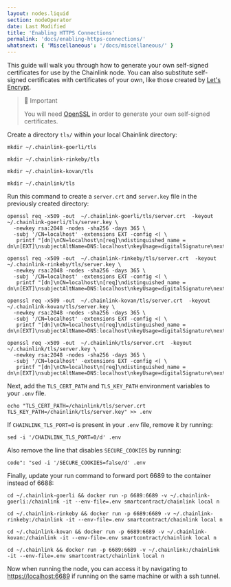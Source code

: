 ```yaml
---
layout: nodes.liquid
section: nodeOperator
date: Last Modified
title: 'Enabling HTTPS Connections'
permalink: 'docs/enabling-https-connections/'
whatsnext: { 'Miscellaneous': '/docs/miscellaneous/' }
---
```


This guide will walk you through how to generate your own self-signed certificates for use by the Chainlink node. You can also substitute self-signed certificates with certificates of your own, like those created by <a href="https://letsencrypt.org/" target="_blank">Let's Encrypt</a>.

> 📘 Important
>
> You will need [OpenSSL](https://www.openssl.org) in order to generate your own self-signed certificates.

Create a directory `tls/` within your local Chainlink directory:

<!-- prettier-ignore -->
```text Goerli
mkdir ~/.chainlink-goerli/tls
```

<!-- prettier-ignore -->
```text Rinkeby
mkdir ~/.chainlink-rinkeby/tls
```

<!-- prettier-ignore -->
```text Kovan
mkdir ~/.chainlink-kovan/tls
```

<!-- prettier-ignore -->
```text Mainnet
mkdir ~/.chainlink/tls
```

Run this command to create a `server.crt` and `server.key` file in the previously created directory:

<!-- prettier-ignore -->
```shell Goerli
openssl req -x509 -out  ~/.chainlink-goerli/tls/server.crt  -keyout ~/.chainlink-goerli/tls/server.key \
  -newkey rsa:2048 -nodes -sha256 -days 365 \
  -subj '/CN=localhost' -extensions EXT -config <( \
   printf "[dn]\nCN=localhost\n[req]\ndistinguished_name = dn\n[EXT]\nsubjectAltName=DNS:localhost\nkeyUsage=digitalSignature\nextendedKeyUsage=serverAuth")
```

<!-- prettier-ignore -->
```shell Rinkeby
openssl req -x509 -out  ~/.chainlink-rinkeby/tls/server.crt  -keyout ~/.chainlink-rinkeby/tls/server.key \
  -newkey rsa:2048 -nodes -sha256 -days 365 \
  -subj '/CN=localhost' -extensions EXT -config <( \
   printf "[dn]\nCN=localhost\n[req]\ndistinguished_name = dn\n[EXT]\nsubjectAltName=DNS:localhost\nkeyUsage=digitalSignature\nextendedKeyUsage=serverAuth")
```

<!-- prettier-ignore -->
```shell Kovan
openssl req -x509 -out  ~/.chainlink-kovan/tls/server.crt  -keyout ~/.chainlink-kovan/tls/server.key \
  -newkey rsa:2048 -nodes -sha256 -days 365 \
  -subj '/CN=localhost' -extensions EXT -config <( \
   printf "[dn]\nCN=localhost\n[req]\ndistinguished_name = dn\n[EXT]\nsubjectAltName=DNS:localhost\nkeyUsage=digitalSignature\nextendedKeyUsage=serverAuth")
```

<!-- prettier-ignore -->
```shell Mainnet
openssl req -x509 -out  ~/.chainlink/tls/server.crt  -keyout ~/.chainlink/tls/server.key \
  -newkey rsa:2048 -nodes -sha256 -days 365 \
  -subj '/CN=localhost' -extensions EXT -config <( \
   printf "[dn]\nCN=localhost\n[req]\ndistinguished_name = dn\n[EXT]\nsubjectAltName=DNS:localhost\nkeyUsage=digitalSignature\nextendedKeyUsage=serverAuth")
```

Next, add the `TLS_CERT_PATH` and `TLS_KEY_PATH` environment variables to your `.env` file.

<!-- prettier-ignore -->
```shell Shell
echo "TLS_CERT_PATH=/chainlink/tls/server.crt
TLS_KEY_PATH=/chainlink/tls/server.key" >> .env
```

If `CHAINLINK_TLS_PORT=0` is present in your `.env` file, remove it by running:

<!-- prettier-ignore -->
```shell Shell
sed -i '/CHAINLINK_TLS_PORT=0/d' .env
```

Also remove the line that disables `SECURE_COOKIES` by running:

<!-- prettier-ignore -->
```shell Shell
code": "sed -i '/SECURE_COOKIES=false/d' .env
```

Finally, update your run command to forward port 6689 to the container instead of 6688:

<!-- prettier-ignore -->
```shell Goerli
cd ~/.chainlink-goerli && docker run -p 6689:6689 -v ~/.chainlink-goerli:/chainlink -it --env-file=.env smartcontract/chainlink local n
```

<!-- prettier-ignore -->
```shell Rinkeby
cd ~/.chainlink-rinkeby && docker run -p 6689:6689 -v ~/.chainlink-rinkeby:/chainlink -it --env-file=.env smartcontract/chainlink local n
```

<!-- prettier-ignore -->
```shell Kovan
cd ~/.chainlink-kovan && docker run -p 6689:6689 -v ~/.chainlink-kovan:/chainlink -it --env-file=.env smartcontract/chainlink local n
```

<!-- prettier-ignore -->
```shell Mainnet
cd ~/.chainlink && docker run -p 6689:6689 -v ~/.chainlink:/chainlink -it --env-file=.env smartcontract/chainlink local n
```

Now when running the node, you can access it by navigating to [https://localhost:6689](https://localhost:6689) if running on the same machine or with a ssh tunnel.

